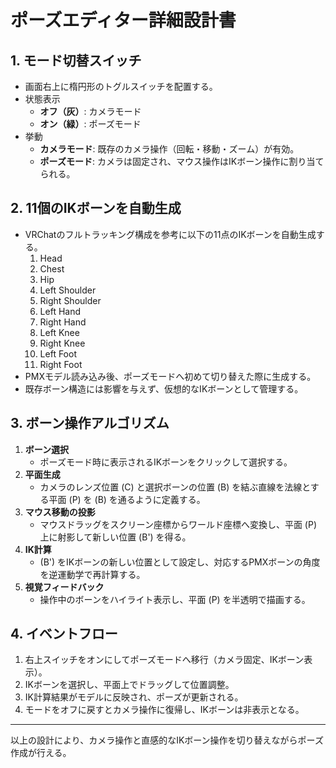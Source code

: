 # ポーズエディター詳細設計書

## 1. モード切替スイッチ
- 画面右上に楕円形のトグルスイッチを配置する。
- 状態表示
  - **オフ（灰）**: カメラモード
  - **オン（緑）**: ポーズモード
- 挙動
  - **カメラモード**: 既存のカメラ操作（回転・移動・ズーム）が有効。
  - **ポーズモード**: カメラは固定され、マウス操作はIKボーン操作に割り当てられる。

## 2. 11個のIKボーンを自動生成
- VRChatのフルトラッキング構成を参考に以下の11点のIKボーンを自動生成する。
  1. Head
  2. Chest
  3. Hip
  4. Left Shoulder
  5. Right Shoulder
  6. Left Hand
  7. Right Hand
  8. Left Knee
  9. Right Knee
  10. Left Foot
  11. Right Foot
- PMXモデル読み込み後、ポーズモードへ初めて切り替えた際に生成する。
- 既存ボーン構造には影響を与えず、仮想的なIKボーンとして管理する。

## 3. ボーン操作アルゴリズム
1. **ボーン選択**
   - ポーズモード時に表示されるIKボーンをクリックして選択する。
2. **平面生成**
   - カメラのレンズ位置 \(C\) と選択ボーンの位置 \(B\) を結ぶ直線を法線とする平面 \(P\) を \(B\) を通るように定義する。
3. **マウス移動の投影**
   - マウスドラッグをスクリーン座標からワールド座標へ変換し、平面 \(P\) 上に射影して新しい位置 \(B'\) を得る。
4. **IK計算**
   - \(B'\) をIKボーンの新しい位置として設定し、対応するPMXボーンの角度を逆運動学で再計算する。
5. **視覚フィードバック**
   - 操作中のボーンをハイライト表示し、平面 \(P\) を半透明で描画する。

## 4. イベントフロー
1. 右上スイッチをオンにしてポーズモードへ移行（カメラ固定、IKボーン表示）。
2. IKボーンを選択し、平面上でドラッグして位置調整。
3. IK計算結果がモデルに反映され、ポーズが更新される。
4. モードをオフに戻すとカメラ操作に復帰し、IKボーンは非表示となる。

---
以上の設計により、カメラ操作と直感的なIKボーン操作を切り替えながらポーズ作成が行える。
